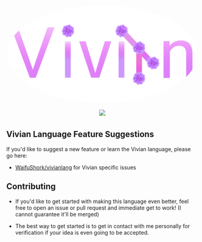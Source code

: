 <h1 align="center" style="position: relative;">
<img width="500" style="border-radius: 50%;" src="logo.png" alt="Vivian Logo" /><br>
<a href="https://github.com/WaifuShork/Vivian/actions">
    <img src="https://github.com/WaifuShork/Vivian/actions/workflows/dotnet.yml/badge.svg" />
</a>
</h1>

## Vivian Language Feature Suggestions
If you'd like to suggest a new feature or learn the Vivian language, please go here: 
- [WaifuShork/vivianlang](https://github.com/WaifuShork/vivianlang) for Vivian specific issues

## Contributing
- If you'd like to get started with making this language even better, feel free to open an issue or pull request and immediate get to work! (I cannot guarantee it'll be merged)

- The best way to get started is to get in contact with me personally for verification if your idea is even going to be accepted.
